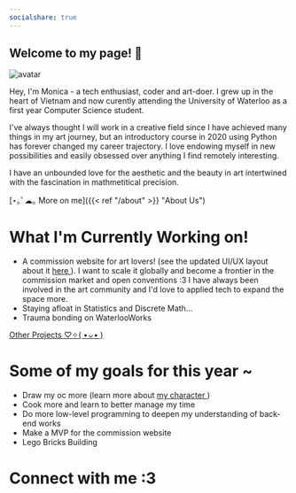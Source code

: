 ```yaml
---
socialshare: true
---
```


## Welcome to my page! 👋

<img class="avatar" src="/./assets/images/pfp.png" alt="avatar">

Hey, I'm Monica - a tech enthusiast, coder and art-doer. I grew up in the heart of Vietnam and now curently attending the University of Waterloo as a first year Computer Science student.

I've always thought I will work in a creative field since I have achieved many things in my art journey, but an introductory course in 2020 using Python has forever changed my career trajectory. I love endowing myself in new possibilities and easily obsessed over anything I find remotely interesting. 

I have an unbounded love for the aesthetic and the beauty in art intertwined with the fascination in mathmetitical precision.

<!-- Ever since the 2nd semester of grade 9, I work everyday after school in my family VR arcade. So for the little extra time-frame I have, I spent coding, learning maths and doing art freelance works. I have an inexplicable appreciation for aesthetics, whether it is a exquisite artwork or an elegantly written piece of code; they fascinate me unboundedly. -->

[⋆｡ﾟ☁︎｡ More on me]({{< ref "/about" >}} "About Us")
# What I'm Currently Working on!
- A commission website for art lovers! (see the updated UI/UX layout about it <a href="https://www.figma.com/file/W3Q1ryf0QVhqH3Z4Kh7HZm/Commission-Site-(client)?type=design&node-id=0%3A1&mode=design&t=ED7SsVcg4R2LXMbe-1"> here </a>). I want to scale it globally and become a 
frontier in the commission market and open conventions :3 I have always been involved in the art community and I'd love to applied tech to expand the space more.
- Staying afloat in Statistics and Discrete Math...
- Trauma bonding on WaterlooWorks

<a href="/projects"> Other Projects ♡✧( •⌄• )</a>

# Some of my goals for this year ~

- Draw my oc more (learn more about <a href="https://www.notion.so/monmon12/0209b1868ea141978235f9257c3e9154?pvs=4"> my character </a>)
- Cook more and learn to better manage my time
- Do more low-level programming to deepen my understanding of back-end works
- Make a MVP for the commission website
- Lego Bricks Building


# Connect with me :3


